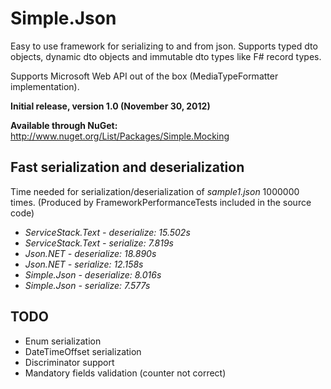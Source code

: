 # Simple.Json

Easy to use framework for serializing to and from json. Supports typed dto objects, dynamic dto objects and immutable dto types like F# record types.

Supports Microsoft Web API out of the box (MediaTypeFormatter implementation).



**Initial release, version 1.0 (November 30, 2012)**

**Available through NuGet:** http://www.nuget.org/List/Packages/Simple.Mocking


## Fast serialization and deserialization

Time needed for serialization/deserialization of *sample1.json* 1000000 times.
(Produced by FrameworkPerformanceTests included in the source code)

* _ServiceStack.Text - deserialize: 15.502s_
* _ServiceStack.Text - serialize: 7.819s_
* _Json.NET - deserialize: 18.890s_
* _Json.NET - serialize: 12.158s_
* _Simple.Json - deserialize: 8.016s_
* _Simple.Json - serialize: 7.577s_



## TODO

* Enum serialization 
* DateTimeOffset serialization
* Discriminator support
* Mandatory fields validation (counter not correct)

